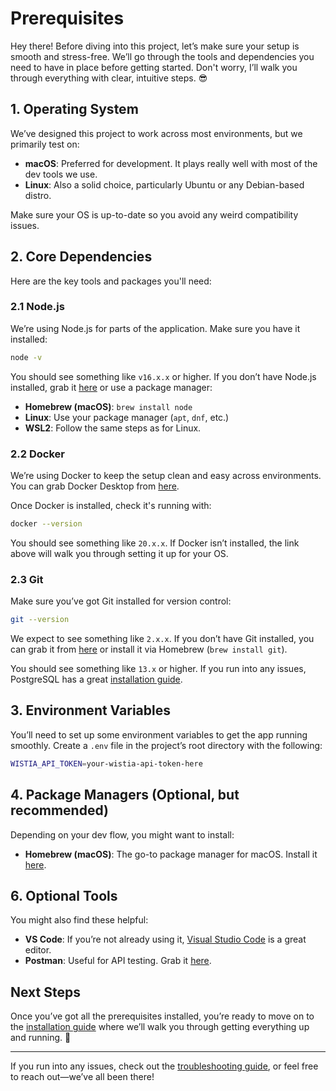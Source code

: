 # Prerequisites

Hey there! Before diving into this project, let’s make sure your setup is smooth and stress-free. We’ll go through the tools and dependencies you need to have in place before getting started. Don't worry, I’ll walk you through everything with clear, intuitive steps. 😎

## 1. Operating System

We’ve designed this project to work across most environments, but we primarily test on:

- **macOS**: Preferred for development. It plays really well with most of the dev tools we use.
- **Linux**: Also a solid choice, particularly Ubuntu or any Debian-based distro.

Make sure your OS is up-to-date so you avoid any weird compatibility issues.

## 2. Core Dependencies

Here are the key tools and packages you'll need:

### 2.1 Node.js

We’re using Node.js for parts of the application. Make sure you have it installed:

```bash
node -v
```

You should see something like `v16.x.x` or higher. If you don’t have Node.js installed, grab it [here](https://nodejs.org/) or use a package manager:

- **Homebrew (macOS)**: `brew install node`
- **Linux**: Use your package manager (`apt`, `dnf`, etc.)
- **WSL2**: Follow the same steps as for Linux.

### 2.2 Docker

We’re using Docker to keep the setup clean and easy across environments. You can grab Docker Desktop from [here](https://www.docker.com/products/docker-desktop).

Once Docker is installed, check it's running with:

```bash
docker --version
```

You should see something like `20.x.x`. If Docker isn’t installed, the link above will walk you through setting it up for your OS.

### 2.3 Git

Make sure you’ve got Git installed for version control:

```bash
git --version
```

We expect to see something like `2.x.x`. If you don’t have Git installed, you can grab it from [here](https://git-scm.com/) or install it via Homebrew (`brew install git`).

You should see something like `13.x` or higher. If you run into any issues, PostgreSQL has a great [installation guide](https://www.postgresql.org/download/).

## 3. Environment Variables

You’ll need to set up some environment variables to get the app running smoothly. Create a `.env` file in the project’s root directory with the following:

```bash
WISTIA_API_TOKEN=your-wistia-api-token-here
```

## 4. Package Managers (Optional, but recommended)

Depending on your dev flow, you might want to install:

- **Homebrew (macOS)**: The go-to package manager for macOS. Install it [here](https://brew.sh/).

## 6. Optional Tools

You might also find these helpful:

- **VS Code**: If you’re not already using it, [Visual Studio Code](https://code.visualstudio.com/) is a great editor.
- **Postman**: Useful for API testing. Grab it [here](https://www.postman.com/).

## Next Steps

Once you’ve got all the prerequisites installed, you’re ready to move on to the [installation guide](./installation.md) where we’ll walk you through getting everything up and running. 🎉

---

If you run into any issues, check out the [troubleshooting guide](./troubleshooting.md), or feel free to reach out—we’ve all been there!
